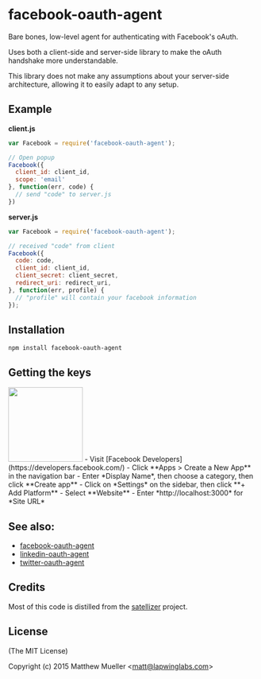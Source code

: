 
# facebook-oauth-agent

  Bare bones, low-level agent for authenticating with Facebook's oAuth.

  Uses both a client-side and server-side library to make the oAuth handshake more understandable.

  This library does not make any assumptions about your server-side architecture, allowing it to easily adapt to any setup.

## Example

**client.js**

```js
var Facebook = require('facebook-oauth-agent');

// Open popup
Facebook({
  client_id: client_id,
  scope: 'email'
}, function(err, code) {
  // send "code" to server.js
})
```

**server.js**

```js
var Facebook = require('facebook-oauth-agent');

// received "code" from client
Facebook({
  code: code,
  client_id: client_id,
  client_secret: client_secret,
  redirect_uri: redirect_uri,
}, function(err, profile) {
  // "profile" will contain your facebook information
});

```

## Installation

```
npm install facebook-oauth-agent
```

## Getting the keys

<img src="http://www.doit.ba/img/facebook.jpg" width="150">
- Visit [Facebook Developers](https://developers.facebook.com/)
- Click **Apps > Create a New App** in the navigation bar
- Enter *Display Name*, then choose a category, then click **Create app**
- Click on *Settings* on the sidebar, then click **+ Add Platform**
- Select **Website**
- Enter *http://localhost:3000* for *Site URL*

## See also:

- [facebook-oauth-agent](https://github.com/lapwinglabs/facebook-oauth-agent)
- [linkedin-oauth-agent](https://github.com/lapwinglabs/linkedin-oauth-agent)
- [twitter-oauth-agent](https://github.com/lapwinglabs/twitter-oauth-agent)

## Credits

Most of this code is distilled from the [satellizer](https://github.com/sahat/satellizer) project.

## License

(The MIT License)

Copyright (c) 2015 Matthew Mueller &lt;matt@lapwinglabs.com&gt;
